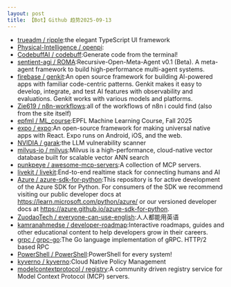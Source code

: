 ```yaml
---
layout: post
title: 【Bot】Github 趋势2025-09-13
---
```


* [trueadm / ripple](https://github.com/trueadm/ripple):the elegant TypeScript UI framework
* [Physical-Intelligence / openpi](https://github.com/Physical-Intelligence/openpi):
* [CodebuffAI / codebuff](https://github.com/CodebuffAI/codebuff):Generate code from the terminal!
* [sentient-agi / ROMA](https://github.com/sentient-agi/ROMA):Recursive-Open-Meta-Agent v0.1 (Beta). A meta-agent framework to build high-performance multi-agent systems.
* [firebase / genkit](https://github.com/firebase/genkit):An open source framework for building AI-powered apps with familiar code-centric patterns. Genkit makes it easy to develop, integrate, and test AI features with observability and evaluations. Genkit works with various models and platforms.
* [Zie619 / n8n-workflows](https://github.com/Zie619/n8n-workflows):all of the workflows of n8n i could find (also from the site itself)
* [epfml / ML_course](https://github.com/epfml/ML_course):EPFL Machine Learning Course, Fall 2025
* [expo / expo](https://github.com/expo/expo):An open-source framework for making universal native apps with React. Expo runs on Android, iOS, and the web.
* [NVIDIA / garak](https://github.com/NVIDIA/garak):the LLM vulnerability scanner
* [milvus-io / milvus](https://github.com/milvus-io/milvus):Milvus is a high-performance, cloud-native vector database built for scalable vector ANN search
* [punkpeye / awesome-mcp-servers](https://github.com/punkpeye/awesome-mcp-servers):A collection of MCP servers.
* [livekit / livekit](https://github.com/livekit/livekit):End-to-end realtime stack for connecting humans and AI
* [Azure / azure-sdk-for-python](https://github.com/Azure/azure-sdk-for-python):This repository is for active development of the Azure SDK for Python. For consumers of the SDK we recommend visiting our public developer docs at https://learn.microsoft.com/python/azure/ or our versioned developer docs at https://azure.github.io/azure-sdk-for-python.
* [ZuodaoTech / everyone-can-use-english](https://github.com/ZuodaoTech/everyone-can-use-english):人人都能用英语
* [kamranahmedse / developer-roadmap](https://github.com/kamranahmedse/developer-roadmap):Interactive roadmaps, guides and other educational content to help developers grow in their careers.
* [grpc / grpc-go](https://github.com/grpc/grpc-go):The Go language implementation of gRPC. HTTP/2 based RPC
* [PowerShell / PowerShell](https://github.com/PowerShell/PowerShell):PowerShell for every system!
* [kyverno / kyverno](https://github.com/kyverno/kyverno):Cloud Native Policy Management
* [modelcontextprotocol / registry](https://github.com/modelcontextprotocol/registry):A community driven registry service for Model Context Protocol (MCP) servers.
